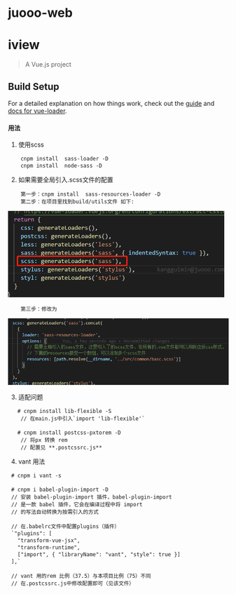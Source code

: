 # juooo-web
# iview
> A Vue.js project

## Build Setup

For a detailed explanation on how things work, check out the [guide](http://vuejs-templates.github.io/webpack/) and [docs for vue-loader](http://vuejs.github.io/vue-loader).

#### 用法
1. 使用scss
```
    cnpm install  sass-loader -D
    cnpm install  node-sass -D
```
2. 如果需要全局引入.scss文件的配置
```
    第一步：cnpm install  sass-resources-loader -D
    第二步：在项目里找到build/utils文件 如下:
```
![utils](./src/assets/企业微信截图_15620506734616.png "区块链")
```
    第三步：修改为
```
![utils](./src/assets/企业微信截图_15620508842180.png "区块链")

3. 适配问题
```
   # cnpm install lib-flexible -S 
    // 在main.js中引入`import 'lib-flexible'`
    
   # cnpm install postcss-pxtorem -D 
    // 将px 转换 rem 
    // 配置见 **.postcssrc.js**
```
4. vant 用法
 ```
  # cnpm i vant -s 
  
  # cnpm i babel-plugin-import -D 
  // 安装 babel-plugin-import 插件，babel-plugin-import
  // 是一款 babel 插件，它会在编译过程中将 import
  // 的写法自动转换为按需引入的方式
    
  // 在.babelrc文件中配置plugins（插件）
  `"plugins": [
    "transform-vue-jsx",
    "transform-runtime",
    ["import", { "libraryName": "vant", "style": true }]
  ],`
  
  // vant 用的rem 比例（37.5）与本项目比例（75）不同
  // 在.postcssrc.js中修改配置即可（见该文件）
  
 ```
